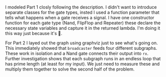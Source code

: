 I modeled Part 1 closly following the description. I didn't want to introduce separate
classes for the gate types, insted I used a function parameter that tells what
happens when a gate receives a signal. I have one constructor function for each
gate type (Nand, FlipFlop and Repeater) these declare the necessary state variables
and capture it in the returned lambda. I'm doing it this way just because it's 🎄. 

For Part 2 I layed out the graph using graphviz just to see what's going on. 
This immediately showed that `broadcaster` feeds four different subgraphs. 
These work in isolation and a Nand gate connects their output into `rx`. Further 
investigation shows that each subgraph runs in an endless loop that has prime 
length (at least for  my input). We just need to measure these and multiply 
them together to solve the second half of the problem.